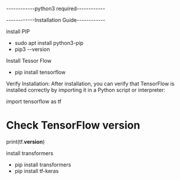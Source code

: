 ------------python3 required------------

------------Installation Guide------------

install PIP
- sudo apt install python3-pip
- pip3 --version

Install Tessor Flow
- pip install tensorflow

Verify Installation: After installation, you can verify that TensorFlow is installed correctly by importing it in a Python script or interpreter:

import tensorflow as tf

# Check TensorFlow version
print(tf.__version__)


install transformers
- pip install transformers
- pip install tf-keras





